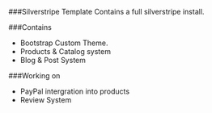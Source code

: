 ###Silverstripe Template
Contains a full silverstripe install.

###Contains 
* Bootstrap Custom Theme.
* Products & Catalog system
* Blog & Post System

###Working on 
* PayPal intergration into products
* Review System

